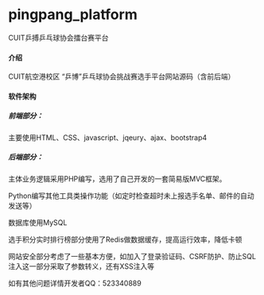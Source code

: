 # pingpang_platform
CUIT乒搏乒乓球协会擂台赛平台

#### 介绍
CUIT航空港校区 “乒博”乒乓球协会挑战赛选手平台网站源码（含前后端）

#### 软件架构

##### 前端部分：

主要使用HTML、CSS、javascript、jqeury、ajax、bootstrap4

##### 后端部分：

主体业务逻辑采用PHP编写，选用了自己开发的一套简易版MVC框架。

Python编写其他工具类操作功能（如定时检查超时未上报选手名单、邮件的自动发送等）

数据库使用MySQL

选手积分实时排行榜部分使用了Redis做数据缓存，提高运行效率，降低卡顿

网站安全部分考虑了一些基本方便，如加入了登录验证码、CSRF防护、防止SQL注入这一部分采取了参数转义，还有XSS注入等

如有其他问题详情开发者QQ：523340889


